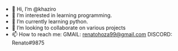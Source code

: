 - 👋 Hi, I’m @khaziro
- 👀 I’m interested in learning programming.
- 🌱 I’m currently learning python.
- 💞️ I’m looking to collaborate on various projects
- 📫 How to reach me:
GMAIL: renatohoza99@gmail.com
DISCORD: Renato#9875

<!---
khaziro/khaziro is a ✨ special ✨ repository because its `README.md` (this file) appears on your GitHub profile.
You can click the Preview link to take a look at your changes.
--->
